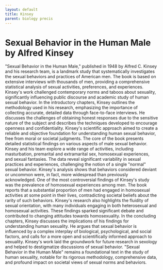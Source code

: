 ```yaml
---
layout: default
title: Kinsey
parent: biology precis
---
```

# Sexual Behavior in the Human Male by Alfred Kinsey

"Sexual Behavior in the Human Male," published in 1948 by Alfred C. Kinsey and his research team, is a landmark study that systematically investigates the sexual behaviors and practices of American men. The book is based on extensive interviews with thousands of men, providing a comprehensive statistical analysis of sexual activities, preferences, and experiences. Kinsey's work challenged contemporary norms and taboos about sexuality, significantly influencing public discourse and academic study of human sexual behavior.
In the introductory chapters, Kinsey outlines the methodology used in his research, emphasizing the importance of collecting accurate, detailed data through face-to-face interviews. He discusses the challenges of obtaining honest responses due to the sensitive nature of the subject and describes the techniques developed to encourage openness and confidentiality. Kinsey's scientific approach aimed to create a reliable and objective foundation for understanding human sexual behavior, free from moral or societal judgments.
The core of the book presents detailed statistical findings on various aspects of male sexual behavior. Kinsey and his team explore a wide range of activities, including masturbation, premarital and extramarital sex, homosexual experiences, and sexual fantasies. The data reveal significant variability in sexual practices and experiences, challenging the notion of a single "normal" sexual behavior. Kinsey's analysis shows that behaviors considered deviant or uncommon were, in fact, more widespread than previously acknowledged.
One of the most controversial findings of Kinsey's study was the prevalence of homosexual experiences among men. The book reports that a substantial proportion of men had engaged in homosexual activities at some point in their lives, contradicting societal beliefs about the rarity of such behaviors. Kinsey's research also highlights the fluidity of sexual orientation, with many individuals engaging in both heterosexual and homosexual activities. These findings sparked significant debate and contributed to changing attitudes towards homosexuality.
In the concluding chapters, Kinsey discusses the implications of his findings for understanding human sexuality. He argues that sexual behavior is influenced by a complex interplay of biological, psychological, and social factors, and calls for a more open and scientifically informed approach to sexuality. Kinsey's work laid the groundwork for future research in sexology and helped to destigmatize discussions of sexual behavior. "Sexual Behavior in the Human Male" remains a foundational text in the study of human sexuality, notable for its rigorous methodology, comprehensive data, and profound impact on societal views of sexual norms and behaviors.

